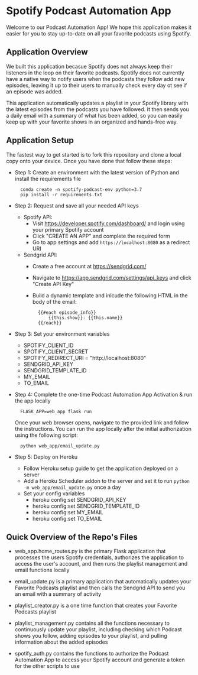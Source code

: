 # Spotify Podcast Automation App

Welcome to our Podcast Automation App! We hope this application makes it easier for you to stay up-to-date on all your favorite podcasts using Spotify.

## Application Overview

We built this application becasue Spotify does not always keep their listeners in the loop on their favorite podcasts. Spotify does not currently have a native way to notify users when the podcasts they follow add new episodes, leaving it up to their users to manually check every day ot see if an episode was added.

This application automatically updates a playlist in your Spotify library with the latest episodes from the podcasts you have followed. It then sends you a daily email with a summary of what has been added, so you can easily keep up with your favorite shows in an organized and hands-free way.

## Application Setup

The fastest way to get started is to fork this repository and clone a local copy onto your device. Once you have done that follow these steps:

* Step 1: Create an environment with the latest version of Python and install the requirements file

        conda create -n spotify-podcast-env python=3.7
        pip install -r requirements.txt

* Step 2: Request and save all your needed API keys
    * Spotify API:
        * Visit https://developer.spotify.com/dashboard/ and login using your primary Spotify account
        * Click "CREATE AN APP" and complete the required form
        * Go to app settings and add `https://localhost:8080` as a redirect URI
    * Sendgrid API:
        * Create a free account at https://sendgrid.com/
        * Navigate to https://app.sendgrid.com/settings/api_keys and click "Create API Key"
        * Build a dynamic template and inlcude the following HTML in the body of the email:  

                {{#each episode_info}}
	                {{this.show}}: {{this.name}}
                {{/each}}

* Step 3: Set your environment variables
    * SPOTIFY_CLIENT_ID
    * SPOTIFY_CLIENT_SECRET
    * SPOTIFY_REDIRECT_URI = "http://localhost:8080"
    * SENDGRID_API_KEY
    * SENDGRID_TEMPLATE_ID
    * MY_EMAIL
    * TO_EMAIL

* Step 4: Complete the one-time Podcast Automation App Activation & run the app locally

        FLASK_APP=web_app flask run
    Once your web browser opens, navigate to the provided link and follow the instructions. You can run the app locally after the initial authorization using the following script:
        
        python web_app/email_update.py

* Step 5: Deploy on Heroku
    * Follow Heroku setup guide to get the application deployed on a server
    * Add a Heroku Scheduler addon to the server and set it to run `python -m web_app/email_update.py` once a day
    * Set your config variables
        * heroku config:set SENDGRID_API_KEY
        * heroku config:set SENDGRID_TEMPLATE_ID
        * heroku config:set MY_EMAIL
        * heroku config:set TO_EMAIL

## Quick Overview of the Repo's Files

* web_app.home_routes.py is the primary Flask application that processes the users Spotify credentials, authorizes the application to access the user's account, and then runs the playlist management and email functions locally 

* email_update.py is a primary application that automatically updates your Favorite Podcasts playlist and then calls the Sendgrid API to send you an email with a summary of activity

* playlist_creator.py is a one time function that creates your Favorite Podcasts playlist

* playlist_management.py contains all the functions necessary to continuously update your playlist, including checking which Podcast shows you follow, adding episodes to your playlist, and pulling information about the added episodes

* spotify_auth.py contains the functions to authorize the Podcast Automation App to access your Spotify account and generate a token for the other scripts to use 

